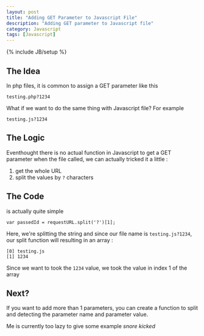 ```yaml
---
layout: post
title: "Adding GET Parameter to Javascript File"
description: "Adding GET parameter to Javascript file"
category: Javascript
tags: [Javascript]
---
```

{% include JB/setup %}

## The Idea

In php files, it is common to assign a GET parameter like this

	testing.php?1234

What if we want to do the same thing with Javascript file? 
For example 

	testing.js?1234

## The Logic

Eventhought there is no actual function in Javascript to get a GET parameter when the file called, we can actually tricked it a little :

1. get the whole URL
2. split the values by `?` characters

## The Code

is actually	quite simple

	var passedId = requestURL.split('?')[1];

Here, we're splitting the string and since our file name is `testing.js?1234`, our split function will resulting in an array :

	[0] testing.js
	[1] 1234

Since we want to took the `1234` value, we took the value in index 1 of the array

## Next?

If you want to add more than 1 parameters, you can create a function to split and detecting the parameter name and parameter value. 

Me is currently too lazy to give some example *snore*
*kicked*